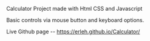 Calculator Project made with Html CSS and Javascript

Basic controls via mouse button and keyboard options.

Live Github page --
https://erleh.github.io/Calculator/